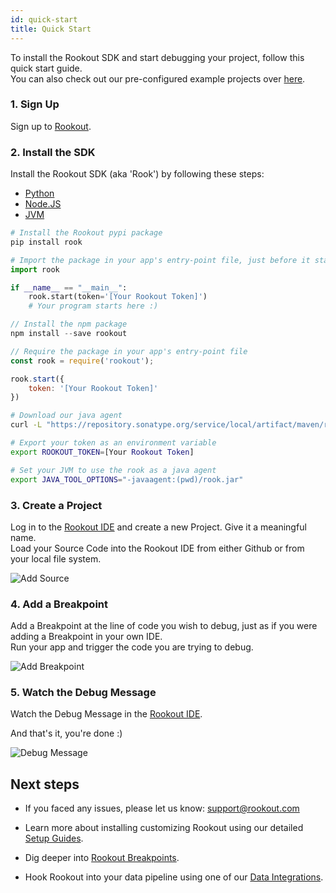 ```yaml
---
id: quick-start
title: Quick Start
---
```


To install the Rookout SDK and start debugging your project, follow this quick start guide.  
You can also check out our pre-configured example projects over [here](sample-applications.md).

### 1. Sign Up

Sign up to [Rookout](https://app.rookout.com).


### 2. Install the SDK

Install the Rookout SDK (aka 'Rook') by following these steps:


<ul class="nav nav-tabs" id="quick-start" role="tablist">
<li class="nav-item">
<a class="nav-link active" id="python-tab" data-toggle="tab" href="#python" role="tab" aria-controls="home" aria-selected="true">Python</a>
</li>
<li class="nav-item">
<a class="nav-link" id="node-tab" data-toggle="tab" href="#node" role="tab" aria-controls="profile" aria-selected="false">Node.JS</a>
</li>
<li class="nav-item">
<a class="nav-link" id="jvm-tab" data-toggle="tab" href="#jvm" role="tab" aria-controls="contact" aria-selected="false">JVM</a>
</li>
</ul>

<div class="tab-content" id="quick-start">
<div class="tab-pane fade show active" id="python" role="tabpanel">

```python
# Install the Rookout pypi package
pip install rook

# Import the package in your app's entry-point file, just before it starts
import rook

if __name__ == "__main__":
    rook.start(token='[Your Rookout Token]')  
    # Your program starts here :)
```

</div>
<div class="tab-pane fade" id="node" role="tabpanel">

```javascript
// Install the npm package
npm install --save rookout

// Require the package in your app's entry-point file
const rook = require('rookout');

rook.start({
    token: '[Your Rookout Token]'
})
```

</div>
<div class="tab-pane fade" id="jvm" role="tabpanel">

```bash
# Download our java agent
curl -L "https://repository.sonatype.org/service/local/artifact/maven/redirect?r=central-proxy&g=com.rookout&a=rook&v=LATEST" -o rook.jar

# Export your token as an environment variable
export ROOKOUT_TOKEN=[Your Rookout Token]

# Set your JVM to use the rook as a java agent
export JAVA_TOOL_OPTIONS="-javaagent:(pwd)/rook.jar"
```

</div>
</div>
<div class="rookout-org-info"></div>

### 3. Create a Project

Log in to the [Rookout IDE](https://app.rookout.com) and create a new Project. Give it a meaningful name.<br/>
Load your Source Code into the Rookout IDE from either Github or from your local file system.

![Add Source](/img/screenshots/quick_start_3.png)

### 4. Add a Breakpoint

Add a Breakpoint at the line of code you wish to debug, just as if you were adding a Breakpoint in your own IDE.<br/>
Run your app and trigger the code you are trying to debug.

![Add Breakpoint](/img/screenshots/quick_start_4.png)

### 5. Watch the Debug Message

Watch the Debug Message in the [Rookout IDE](https://app.rookout.com).

And that's it, you're done :)

![Debug Message](/img/screenshots/quick_start_5.png)

## Next steps

- If you faced any issues, please let us know: support@rookout.com

- Learn more about installing customizing Rookout using our detailed [Setup Guides](breakpoints-setup.md).

- Dig deeper into [Rookout Breakpoints](breakpoints.md).

- Hook Rookout into your data pipeline using one of our [Data Integrations](breakpoints-integrations.md).
